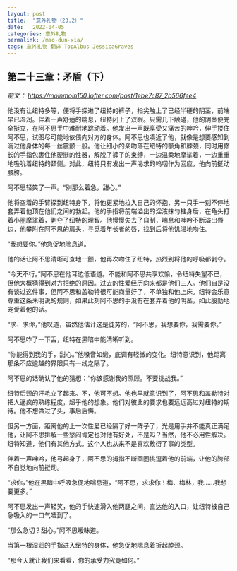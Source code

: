 ```yaml
---
layout: post
title:  "意外礼物（23.2）"
date:   2022-04-05
categories: 意外礼物
permalink: /mao-dun-xia/
tags: 意外礼物 翻译 TopAlbus JessicaGraves
---
```

## 第二十三章：矛盾（下）
*前文： https://moinmoin150.lofter.com/post/1ebe7c87_2b566fee4*

他没有让纽特多等，便将手探进了纽特的裤子，指尖触上了已经半硬的阴茎，前端早已湿润。伴着一声舒适的喘息，纽特闭上了双眼。<!--more-->只需几下触碰，他的阴茎便完全挺立，在阿不思手中难耐地跳动着。他发出一声既享受又痛苦的呻吟，伸手搂住阿不思，试图尽可能地依偎向对方的身体。阿不思也凑近了他，就像是想要感知到淌过他身体的每一丝震颤一般。他让细小的亲吻落在纽特的额角和脖颈，同时用修长的手指包裹住他硬挺的性器，解脱了裤子的束缚，一边温柔地摩挲着，一边重重地吸吮着纽特的颈侧。对此，纽特只有发出一声渴求的呜咽作为回应，他向前挺动腰胯。

阿不思轻笑了一声。“别那么着急，甜心。”

他将空着的手臂探到纽特身下，将他更紧地拉入自己的怀抱，另一只手一刻不停地套弄着他顶在他们之间的勃起。他的手指将前端溢出的淫液抹匀柱身后，在龟头打着小圈摩挲着，剥夺了纽特的理智。他慢慢失去了自制，喘息和呻吟不断溢出唇边，他攀附在阿不思的肩头，寻觅着年长者的唇，找到后将他饥渴地吻住。

“我想要你。”他急促地喘息道。

他的话让阿不思清晰可查地一颤，他再次吻住了纽特，热烈到将他的呼吸都剥夺。

“今天不行。”阿不思在他耳边低语道。不能和阿不思共享欢愉，令纽特失望不已，但他大概猜得到对方拒绝的原因。过去的性爱经历向来都是他们三人。他们自是没有谈过这件事，但阿不思和盖勒特很可能商量好了，不单独和他上床。纽特会乐意尊重这条未明说的规则，如果此刻阿不思的手没有在套弄着他的阴茎，如此殷勤地宠爱着他的话。

“求、求你，”他叹道，虽然他估计这是徒劳的，“阿不思，我想要你，我需要你。”

阿不思咋了一下舌，纽特在黑暗中能清晰听到。

“你能得到我的手，甜心。”他嗓音如缎，底调有轻微的变化。纽特意识到，他距离那条不应逾越的界限只有一线之隔了。

阿不思的话确认了他的猜想：“你该感谢我的照顾。不要挑战我。”

纽特后颈的汗毛立了起来。不，他可不想。他也早就意识到了，阿不思和盖勒特对把人逼疯的熟练程度，超乎他的想象。他们对彼此的要求也要远远高过对纽特的期待。他不想做过了头，事后后悔。

但另一方面，距离他的上一次性爱已经隔了好一阵子了，光是用手并不能真正满足他，让阿不思排解一些愁闷肯定也对他有好处，不是吗？当然，他不必用性解决。纽特知道，他们有其他方式。这个人也从来不是喜欢敷衍了事的类型。

伴着一声呻吟，他弓起身子，阿不思的拇指不断画圈挑逗着他的前端，让他的胯部不自觉地向前挺动。

“求你，”他在黑暗中呼吸急促地喘息道，“阿不思，求求你！梅、梅林，我……我想要更多。”

阿不思发出一声轻笑，他的手快速滑入他两腿之间，直达他的入口，让纽特被自己急吸入的一口气噎到了。

“那么急切？甜心。”阿不思暧昧道。

当第一根湿润的手指进入纽特的身体，他急促地喘息着折起脖颈。

“那今天就让我们来看看，你的承受力究竟如何。”
